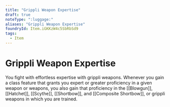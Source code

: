 ```yaml
---
title: "Grippli Weapon Expertise"
draft: true
noteType: ":luggage:"
aliases: "Grippli Weapon Expertise"
foundryId: Item.iGKKzW4c5SbRbSd9
tags:
  - Item
---
```


# Grippli Weapon Expertise

You fight with effortless expertise with grippli weapons. Whenever you gain a class feature that grants you expert or greater proficiency in a given weapon or weapons, you also gain that proficiency in the [[Blowgun]], [[Hatchet]], [[Scythe]], [[Shortbow]], and [[Composite Shortbow]], or grippli weapons in which you are trained.
